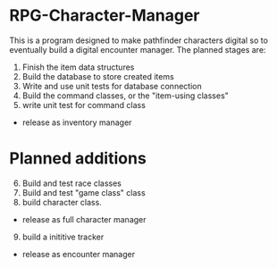 # RPG-Character-Manager
This is a program designed to make pathfinder characters digital so to eventually build a digital encounter manager. 
The planned stages are:
1. Finish the item data structures
2. Build the database to store created items
3. Write and use unit tests for database connection
4. Build the command classes, or the "item-using classes"
5. write unit test for command class
* release as inventory manager

# Planned additions
6. Build and test race classes
7. Build and test "game class" class
8. build character class.
* release as full character manager
9. build a inititive tracker
* release as encounter manager
